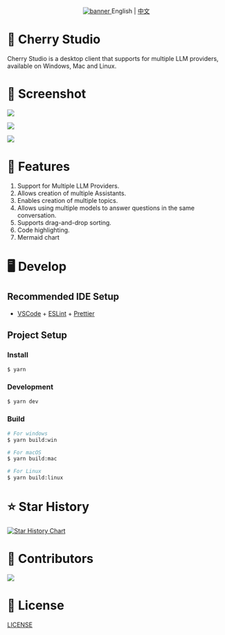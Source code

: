 <div align="center">
  <a href="https://github.com/kangfenmao/cherry-studio/releases">
    <img src="https://github.com/user-attachments/assets/7b4f2f78-5cbe-4be8-9aec-f98d8405a505" alt="banner" />
  </a>
  English | <a href="./docs/README_zh.md">中文</a>
</div>

# 🍒 Cherry Studio

Cherry Studio is a desktop client that supports for multiple LLM providers, available on Windows, Mac and Linux.

# 🌠 Screenshot

![](https://github.com/user-attachments/assets/e24d1e7d-126a-4647-bd98-f470bfe26fde)

![](https://github.com/user-attachments/assets/3f3f0bfa-cb88-4abf-923a-a0859fa3c912)

![](https://github.com/user-attachments/assets/288560c1-d218-437c-87c2-2a5e87b43b93)

# 🌟 Features

1. Support for Multiple LLM Providers.
2. Allows creation of multiple Assistants.
3. Enables creation of multiple topics.
4. Allows using multiple models to answer questions in the same conversation.
5. Supports drag-and-drop sorting.
6. Code highlighting.
7. Mermaid chart

# 🖥️ Develop

## Recommended IDE Setup

- [VSCode](https://code.visualstudio.com/) + [ESLint](https://marketplace.visualstudio.com/items?itemName=dbaeumer.vscode-eslint) + [Prettier](https://marketplace.visualstudio.com/items?itemName=esbenp.prettier-vscode)

## Project Setup

### Install

```bash
$ yarn
```

### Development

```bash
$ yarn dev
```

### Build

```bash
# For windows
$ yarn build:win

# For macOS
$ yarn build:mac

# For Linux
$ yarn build:linux
```

# ⭐️ Star History

[![Star History Chart](https://api.star-history.com/svg?repos=kangfenmao/cherry-studio&type=Timeline)](https://star-history.com/#kangfenmao/cherry-studio&Timeline)

# 🚀 Contributors

<a href="https://github.com/kangfenmao/cherry-studio/graphs/contributors">
  <img src="https://contrib.rocks/image?repo=kangfenmao/cherry-studio" />
</a>

# 📃 License

[LICENSE](./LICENSE)
